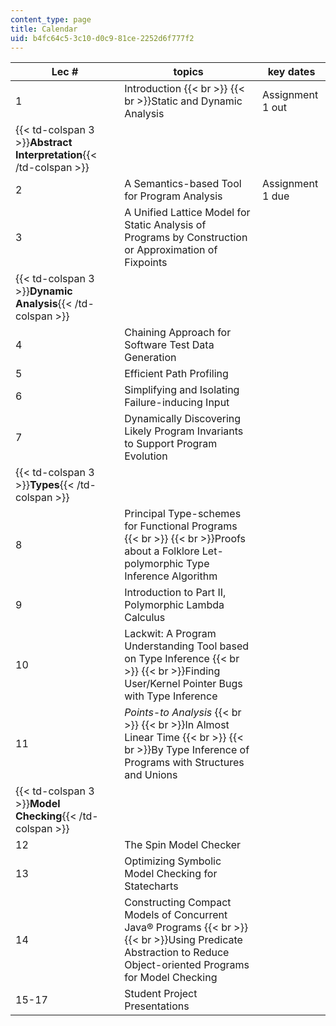 ```yaml
---
content_type: page
title: Calendar
uid: b4fc64c5-3c10-d0c9-81ce-2252d6f777f2
---
```


| Lec # | topics | key dates |
| --- | --- | --- |
| 1 | Introduction  {{< br >}}  {{< br >}}Static and Dynamic Analysis | Assignment 1 out |
| {{< td-colspan 3 >}}**Abstract Interpretation**{{< /td-colspan >}} |||
| 2 | A Semantics-based Tool for Program Analysis | Assignment 1 due |
| 3 | A Unified Lattice Model for Static Analysis of Programs by Construction or Approximation of Fixpoints |  |
| {{< td-colspan 3 >}}**Dynamic Analysis**{{< /td-colspan >}} |||
| 4 | Chaining Approach for Software Test Data Generation |  |
| 5 | Efficient Path Profiling |  |
| 6 | Simplifying and Isolating Failure-inducing Input |  |
| 7 | Dynamically Discovering Likely Program Invariants to Support Program Evolution |  |
| {{< td-colspan 3 >}}**Types**{{< /td-colspan >}} |||
| 8 | Principal Type-schemes for Functional Programs  {{< br >}}  {{< br >}}Proofs about a Folklore Let-polymorphic Type Inference Algorithm |  |
| 9 | Introduction to Part II, Polymorphic Lambda Calculus |  |
| 10 | Lackwit: A Program Understanding Tool based on Type Inference  {{< br >}}  {{< br >}}Finding User/Kernel Pointer Bugs with Type Inference |  |
| 11 | _Points-to Analysis_  {{< br >}}  {{< br >}}In Almost Linear Time  {{< br >}}  {{< br >}}By Type Inference of Programs with Structures and Unions |  |
| {{< td-colspan 3 >}}**Model Checking**{{< /td-colspan >}} |||
| 12 | The Spin Model Checker |  |
| 13 | Optimizing Symbolic Model Checking for Statecharts |  |
| 14 | Constructing Compact Models of Concurrent Java® Programs  {{< br >}}  {{< br >}}Using Predicate Abstraction to Reduce Object-oriented Programs for Model Checking |  |
| 15-17 | Student Project Presentations |